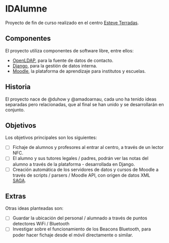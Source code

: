 # IDAlumne

Proyecto de fin de curso realizado en el centro [Esteve Terradas](http://esteveterradas.cat/).

## Componentes
El proyecto utiliza componentes de software libre, entre ellos:
- [OpenLDAP](https://github.com/openldap/openldap), para la fuente de datos de contacto.
- [Django](https://github.com/django/django), para la gestión de datos interna.
- [Moodle](https://github.com/moodle/moodle), la plataforma de aprendizaje para institutos y escuelas.

## Historia
El proyecto nace de @duhow y @amadoarnau, cada uno ha tenido ideas separadas pero relacionadas, que al final se han unido y se desarrollarán en conjunto.

## Objetivos
Los objetivos principales son los siguientes:
- [ ] Fichaje de alumnos y profesores al entrar al centro, a través de un lector NFC.
- [ ] El alumno y sus tutores legales / padres, podrán ver las notas del alumno a través de la plataforma - desarrollada en Django.
- [ ] Creación automática de los servidores de datos y cursos de Moodle a través de scripts / parsers / Moodle API, con origen de datos XML [SAGA](http://educacio.gencat.cat/portal/page/portal/Educacio/PCentrePrivat/PCPInici/PCPGestioAdministrativa/PCPAccesSAGA).

## Extras
Otras ideas planteadas son:
- [ ] Guardar la ubicación del personal / alumnado a través de puntos detectores WiFi / Bluetooth
- [ ] Investigar sobre el funcionamiento de los Beacons Bluetooth, para poder hacer fichaje desde el móvil directamente o similar.
